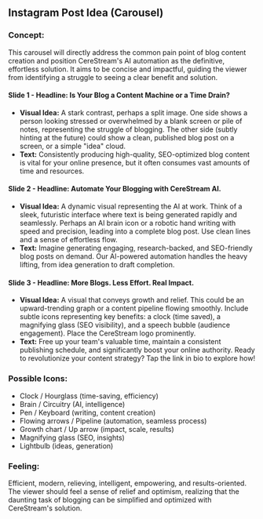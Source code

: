## Instagram Post Idea (Carousel)

### Concept:
This carousel will directly address the common pain point of blog content creation and position CereStream's AI automation as the definitive, effortless solution. It aims to be concise and impactful, guiding the viewer from identifying a struggle to seeing a clear benefit and solution.

#### Slide 1 - **Headline: Is Your Blog a Content Machine or a Time Drain?**
*   **Visual Idea:** A stark contrast, perhaps a split image. One side shows a person looking stressed or overwhelmed by a blank screen or pile of notes, representing the struggle of blogging. The other side (subtly hinting at the future) could show a clean, published blog post on a screen, or a simple "idea" cloud.
*   **Text:** Consistently producing high-quality, SEO-optimized blog content is vital for your online presence, but it often consumes vast amounts of time and resources.

#### Slide 2 - **Headline: Automate Your Blogging with CereStream AI.**
*   **Visual Idea:** A dynamic visual representing the AI at work. Think of a sleek, futuristic interface where text is being generated rapidly and seamlessly. Perhaps an AI brain icon or a robotic hand writing with speed and precision, leading into a complete blog post. Use clean lines and a sense of effortless flow.
*   **Text:** Imagine generating engaging, research-backed, and SEO-friendly blog posts on demand. Our AI-powered automation handles the heavy lifting, from idea generation to draft completion.

#### Slide 3 - **Headline: More Blogs. Less Effort. Real Impact.**
*   **Visual Idea:** A visual that conveys growth and relief. This could be an upward-trending graph or a content pipeline flowing smoothly. Include subtle icons representing key benefits: a clock (time saved), a magnifying glass (SEO visibility), and a speech bubble (audience engagement). Place the CereStream logo prominently.
*   **Text:** Free up your team's valuable time, maintain a consistent publishing schedule, and significantly boost your online authority. Ready to revolutionize your content strategy? Tap the link in bio to explore how!

### Possible Icons:
*   Clock / Hourglass (time-saving, efficiency)
*   Brain / Circuitry (AI, intelligence)
*   Pen / Keyboard (writing, content creation)
*   Flowing arrows / Pipeline (automation, seamless process)
*   Growth chart / Up arrow (impact, scale, results)
*   Magnifying glass (SEO, insights)
*   Lightbulb (ideas, generation)

### Feeling:
Efficient, modern, relieving, intelligent, empowering, and results-oriented. The viewer should feel a sense of relief and optimism, realizing that the daunting task of blogging can be simplified and optimized with CereStream's solution.
